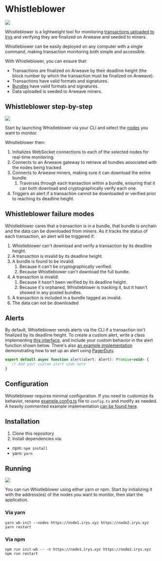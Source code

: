 # Whistleblower


![](https://github.com/Bundlr-Network/Whistleblower/blob/master/assets/irys-whistleblower.png?raw=true)

Whistleblower is a lightweight tool for monitoring [transactions uploaded to Irys](https://docs.irys.xyz/learn/transaction-lifecycle) and verifying they are finalized on Arweave and seeded to miners. 

Whistleblower can be easily deployed on any computer with a single command, making transaction monitoring both simple and accessible.

With Whistleblower, you can ensure that:

- Transactions are finalized on Arweave by their deadline height (the block number by which the transaction must be finalized on Arweave).
- Transactions have valid formats and signatures.
- [Bundles](https://docs.irys.xyz/learn/bundles) have valid formats and signatures.
- Data uploaded is seeded to Arweave miners.


## Whistleblower step-by-step

![](https://github.com/Bundlr-Network/Whistleblower/blob/master/assets/irys-whistleblower-steps.png?raw=true)

Start by launching Whistleblower via your CLI and select the [nodes](https://docs.irys.xyz/overview/nodes) you want to monitor.

Whistleblower then:
1. Initializes WebSocket connections to each of the selected nodes for real-time monitoring.
2. Connects to an Arweave gateway to retrieve all bundles associated with the nodes being tracked.
3. Connects to Arweave miners, making sure it can download the entire bundle. 
   1. Traverses through each transaction within a bundle, ensuring that it can both download and cryptographically verify each one.
4. Triggers an alert if a transaction cannot be downloaded or verified prior to reaching its deadline height.

## Whistleblower failure modes
Whistleblower cares that a transaction is in a bundle, that bundle is onchain and the data can be downloaded from miners.
As it tracks the status of each transaction, an alert will be triggered if:

1. Whistleblower can't download and verify a transaction by its deadline height.
2. A transaction is invalid by its deadline height.
3. A bundle is found to be invalid:
   1. Because it can't be cryptographically verified.
   2. Because Whistleblower can't download the full bundle.
4. A transaction is invalid:
   1. Because it hasn't been verified by its deadline height.
   2. Because it's orphaned, Whistleblower is tracking it, but it hasn't showed in any posted bundles. 
5. A transaction is included in a bundle tagged as invalid.
6. The data can not be downloaded

## Alerts

By default, Whistleblower sends alerts via the CLI if a transaction isn't finalized by its deadline height. To create a custom alert, write a class implementing [this interface](/Whistleblower/blob/master/src/utils/alert.ts), and include your custom behavior in the alert function shown below. There's also [an example implementation](/Whistleblower/blob/master/alert.ts) demonstrating how to set up an alert using [PagerDuty](https://www.pagerduty.com/).

```js
export default async function alert(alert: Alert): Promise<void> {
   // Add your custom alert code here
}
```

## Configuration

Whistleblower requires minimal configuration. If you need to customize its behavior, rename [example.config.ts](/Whistleblower/blob/master/example.config.ts) file to `config.ts` and modify as needed. A heavily commented example implementation [can be found here](/Whistleblower/blob/master/src/types/config.ts).

## Installation

1. Clone this repository
2. Install dependencies via: 
- npm: `npm install`
- yarn: `yarn`


## Running
 
![](https://github.com/Bundlr-Network/Whistleblower/blob/master/assets/whistleblower-running.png?raw=true)

You can run Whistleblower using either yarn or npm. Start by initializing it with the address(es) of the nodes you want to monitor, then start the application.

### Via yarn

```console
yarn wb-init --nodes https://node1.irys.xyz https://node2.irys.xyz 
yarn restart 
```

### Via npm

```console
npm run init-wb -- -n https://node1.irys.xyz https://node2.irys.xyz
npm run restart 
```
